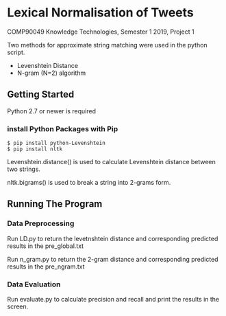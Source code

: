 # Lexical Normalisation of Tweets 
COMP90049 Knowledge Technologies, Semester 1 2019, Project 1

Two methods for approximate string matching were used in the python script.
* Levenshtein Distance
* N-gram (N=2) algorithm
## Getting Started
Python 2.7 or newer is required
### install Python Packages with Pip
```
$ pip install python-Levenshtein
$ pip install nltk
```
Levenshtein.distance() is used to calculate Levenshtein distance between two strings.

nltk.bigrams() is used to break a string into 2-grams form.

## Running The Program
### Data Preprocessing
Run LD.py to return the levetnshtein distance and corresponding predicted results in the pre_global.txt

Run n_gram.py to return the 2-gram distance and corresponding predicted results in the pre_ngram.txt
### Data Evaluation
Run evaluate.py to calculate precision and recall and print the results in the screen.
